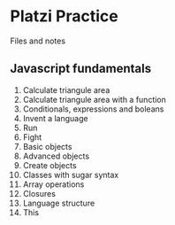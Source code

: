# Platzi Practice
Files and notes

## Javascript fundamentals
1. Calculate triangule area
1. Calculate triangule area with a function
1. Conditionals, expressions and boleans
1. Invent a language
1. Run
1. Fight
1. Basic objects
1. Advanced objects
1. Create objects
1. Classes with sugar syntax
1. Array operations
1. Closures
1. Language structure
1. This


